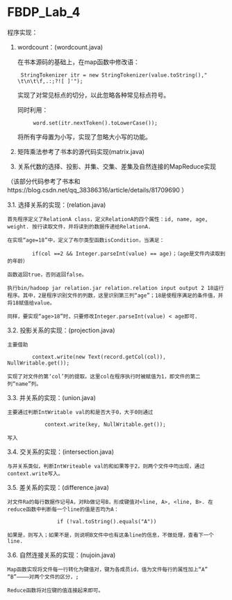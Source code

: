 # FBDP_Lab_4
程序实现：
1. wordcount：(wordcount.java)

	在书本源码的基础上，在map函数中修改语：
	
		StringTokenizer itr = new StringTokenizer(value.toString()," \t\n\t\f,.:;?![ ]'");
		
	实现了对常见标点的切分，以此忽略各种常见标点符号。
	
	同时利用：
	
			word.set(itr.nextToken().toLowerCase());
				
	将所有字母置为小写，实现了忽略大小写的功能。
	
2. 矩阵乘法参考了书本的源代码实现(matrix.java)

3. 关系代数的选择、投影、并集、交集、差集及自然连接的MapReduce实现 

（该部分代码参考了书本和https://blog.csdn.net/qq_38386316/article/details/81709690 ）
	
3.1. 选择关系的实现：(relation.java)

	首先程序定义了RelationA class，定义RelationA的四个属性：id, name, age, weight. 按行读取文件，并将读到的数据传递给RelationA. 
	
	在实现“age=18”中，定义了布尔类型函数isCondition，当满足：
	
			if(col ==2 && Integer.parseInt(value) == age)；（age是文件内读取到的年龄）
			
	函数返回true，否则返回false。
	
	执行bin/hadoop jar relation.jar relation.relation input output 2 18运行程序。其中，2是程序识别文件的列数，这里识别第三列“age”；18是使程序满足的条件值，并将18赋值给value。
	
	同样，要实现“age>18”时，只要修改Integer.parseInt(value) < age即可.

3.2. 投影关系的实现：(projection.java)

	主要借助
	
			context.write(new Text(record.getCol(col)), NullWritable.get());
			
	实现了对文件的第‘col’列的提取。这里col在程序执行时被赋值为1，即文件的第二列“name”列。
	
3.3. 并关系的实现：(union.java)

	主要通过判断IntWritable val的和是否大于0，大于0则通过
	
				context.write(key, NullWritable.get());
				
	写入

3.4. 交关系的实现：(intersection.java)

	与并关系类似，判断IntWriteable val的和如果等于2，则两个文件中均出现，通过context.write写入。
	
3.5. 差关系的实现：(difference.java)

	对文件Ra的每行数据作记号A，对Rb做记号B，形成键值对<line, A>, <line, B>. 在reduce函数中判断每一个line的值是否均为A：
	
					if (!val.toString().equals("A"))
					
	如果是，则写入；如果不是，则说明B文件中也有这条line的信息，不做处理，查看下一个line.
	
3.6. 自然连接关系的实现：(nujoin.java)

	Map函数实现将文件每一行转化为键值对，键为各成员id，值为文件每行的属性加上“A” “B”————对两个文件的区分，; 
	
	Reduce函数将对应键的值连接起来即可。
